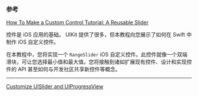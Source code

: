 ### 参考

[How To Make a Custom Control Tutorial: A Reusable Slider](https://www.raywenderlich.com/7595-how-to-make-a-custom-control-tutorial-a-reusable-slider)

控件是 iOS 应用的基础。 UIKit 提供了很多，但本教程向您展示了如何在 Swift 中制作 iOS 自定义控件。

在本教程中，您将实现一个 `RangeSlider` iOS 自定义控件。此控件就像一个双端滑块，可让您选择最小值和最大值。您将接触到诸如扩展现有控件、设计和实现控件的 API 甚至如何与开发社区共享新控件等概念。

---

[Customize UISlider and UIProgressView](https://medium.com/doyeona/customize-uislider-and-uiprogressview-fe5fe73f2dd2)


